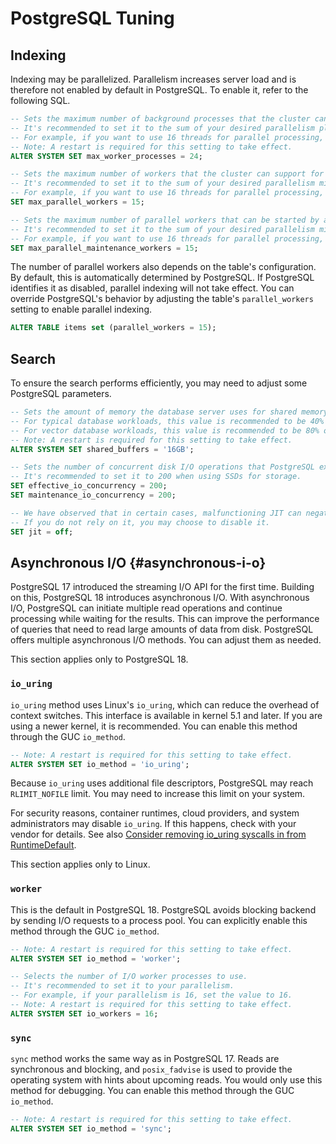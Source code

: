 # PostgreSQL Tuning

## Indexing

Indexing may be parallelized. Parallelism increases server load and is therefore not enabled by default in PostgreSQL. To enable it, refer to the following SQL.

```sql
-- Sets the maximum number of background processes that the cluster can support.
-- It's recommended to set it to the sum of your desired parallelism plus 8.
-- For example, if you want to use 16 threads for parallel processing, set the value to 24.
-- Note: A restart is required for this setting to take effect.
ALTER SYSTEM SET max_worker_processes = 24;

-- Sets the maximum number of workers that the cluster can support for parallel operations.
-- It's recommended to set it to the sum of your desired parallelism minus 1.
-- For example, if you want to use 16 threads for parallel processing, set the value to 15.
SET max_parallel_workers = 15;

-- Sets the maximum number of parallel workers that can be started by a single utility command.
-- It's recommended to set it to the sum of your desired parallelism minus 1.
-- For example, if you want to use 16 threads for parallel processing, set the value to 15.
SET max_parallel_maintenance_workers = 15;
```

The number of parallel workers also depends on the table's configuration. By default, this is automatically determined by PostgreSQL. If PostgreSQL identifies it as disabled, parallel indexing will not take effect. You can override PostgreSQL's behavior by adjusting the table's `parallel_workers` setting to enable parallel indexing.

```sql
ALTER TABLE items set (parallel_workers = 15);
```

## Search

To ensure the search performs efficiently, you may need to adjust some PostgreSQL parameters.

```sql
-- Sets the amount of memory the database server uses for shared memory buffers.
-- For typical database workloads, this value is recommended to be 40% of the total memory.
-- For vector database workloads, this value is recommended to be 80% of the total memory.
-- Note: A restart is required for this setting to take effect.
ALTER SYSTEM SET shared_buffers = '16GB';

-- Sets the number of concurrent disk I/O operations that PostgreSQL expects can be executed simultaneously.
-- It's recommended to set it to 200 when using SSDs for storage.
SET effective_io_concurrency = 200;
SET maintenance_io_concurrency = 200;

-- We have observed that in certain cases, malfunctioning JIT can negatively impact performance.
-- If you do not rely on it, you may choose to disable it.
SET jit = off;
```

## Asynchronous I/O {#asynchronous-i-o}

PostgreSQL 17 introduced the streaming I/O API for the first time. Building on this, PostgreSQL 18 introduces asynchronous I/O. With asynchronous I/O, PostgreSQL can initiate multiple read operations and continue processing while waiting for the results. This can improve the performance of queries that need to read large amounts of data from disk. PostgreSQL offers multiple asynchronous I/O methods. You can adjust them as needed.

This section applies only to PostgreSQL 18.

### `io_uring`

`io_uring` method uses Linux's `io_uring`, which can reduce the overhead of context switches. This interface is available in kernel 5.1 and later. If you are using a newer kernel, it is recommended. You can enable this method through the GUC `io_method`.

```sql
-- Note: A restart is required for this setting to take effect.
ALTER SYSTEM SET io_method = 'io_uring';
```

Because `io_uring` uses additional file descriptors, PostgreSQL may reach `RLIMIT_NOFILE` limit. You may need to increase this limit on your system.

For security reasons, container runtimes, cloud providers, and system administrators may disable `io_uring`. If this happens, check with your vendor for details. See also [Consider removing io_uring syscalls in from RuntimeDefault](https://github.com/containerd/containerd/issues/9048).

This section applies only to Linux.

### `worker`

This is the default in PostgreSQL 18. PostgreSQL avoids blocking backend by sending I/O requests to a process pool. You can explicitly enable this method through the GUC `io_method`.

```sql
-- Note: A restart is required for this setting to take effect.
ALTER SYSTEM SET io_method = 'worker';

-- Selects the number of I/O worker processes to use.
-- It's recommended to set it to your parallelism.
-- For example, if your parallelism is 16, set the value to 16.
-- Note: A restart is required for this setting to take effect.
ALTER SYSTEM SET io_workers = 16;
```

### `sync`

`sync` method works the same way as in PostgreSQL 17. Reads are synchronous and blocking, and `posix_fadvise` is used to provide the operating system with hints about upcoming reads. You would only use this method for debugging. You can enable this method through the GUC `io_method`.

```sql
-- Note: A restart is required for this setting to take effect.
ALTER SYSTEM SET io_method = 'sync';
```
